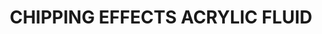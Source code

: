 ---
title: "CHIPPING EFFECTS ACRYLIC FLUID"
price: "500" 
desc: "Efekti"
img_path: "/assets/img/AK-088.jpg"
brand: AK
available: true
special_offer: false
new: false
soon: false
cat: "Weathering"
subcat: "wet-ak"
subsubcat: ""
---